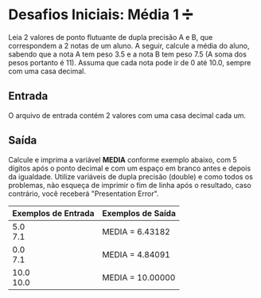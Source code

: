 # Desafios Iniciais: Média 1 :heavy_division_sign:

Leia 2 valores de ponto flutuante de dupla precisão A e B, que correspondem a 2 notas de um aluno. A seguir, calcule a média do aluno, sabendo que a nota A tem peso 3.5 e a nota B tem peso 7.5 (A soma dos pesos portanto é 11). Assuma que cada nota pode ir de 0 até 10.0, sempre com uma casa decimal.

## Entrada

O arquivo de entrada contém 2 valores com uma casa decimal cada um.

## Saída

Calcule e imprima a variável **MEDIA** conforme exemplo abaixo, com 5 dígitos após o ponto decimal e com um espaço em branco antes e depois da igualdade. Utilize variáveis de dupla precisão (double) e como todos os problemas, não esqueça de imprimir o fim de linha após o resultado, caso contrário, você receberá "Presentation Error".

 

| Exemplos de Entrada | Exemplos de Saída |
| ------------------- | ----------------- |
| 5.0 <br />7.1       | MEDIA = 6.43182   |
| 0.0 <br />7.1       | MEDIA = 4.84091   |
| 10.0 <br />10.0     | MEDIA = 10.00000  |